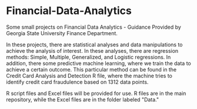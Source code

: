 # Financial-Data-Analytics
Some small projects on Financial Data Analytics - Guidance Provided by Georgia State University Finance Department.

In these projects, there are statistical analyses and data manipulations to achieve the analysis of interest. 
In these analyses, there are regression methods: Simple, Multiple, Generalized, and Logistic regressions.
In addition, there some predictive machine learning, where we train the data to achieve a certain outcome. This particular method can be found in the Credit Card Analysis and Detection R file, where the machine tries to identify credit card fraudulence based on 1312 data points.

R script files and Excel files will be provided for use. R files are in the main repository, while the Excel files are in the folder labeled "Data." 
